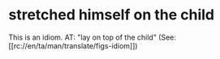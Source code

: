 # stretched himself on the child

This is an idiom. AT: "lay on top of the child" (See: [[rc://en/ta/man/translate/figs-idiom]])

